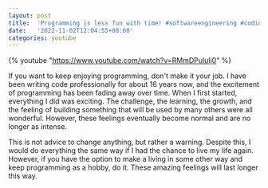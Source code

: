 ```yaml
---
layout: post
title:  'Programming is less fun with time! #softwareengineering #coding'
date:   '2022-11-02T12:04:55+00:00'
categories: youtube
---
```

{% youtube  "https://www.youtube.com/watch?v=RMmDPuluIj0" %}
<br />

If you want to keep enjoying programming, don't make it your job. I have been writing code professionally for about 16 years now, and the excitement of programming has been fading away over time. When I first started, everything I did was exciting. The challenge, the learning, the growth, and the feeling of building something that will be used by many others were all wonderful. However, these feelings eventually become normal and are no longer as intense.

This is not advice to change anything, but rather a warning. Despite this, I would do everything the same way if I had the chance to live my life again. However, if you have the option to make a living in some other way and keep programming as a hobby, do it. These amazing feelings will last longer this way.